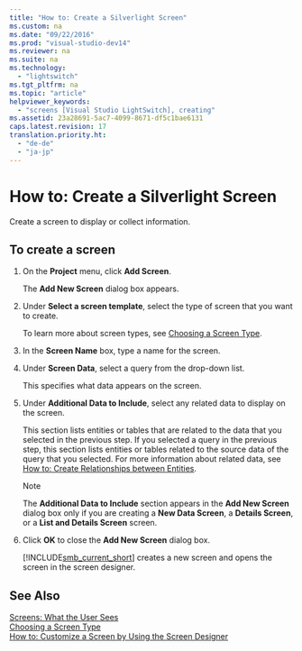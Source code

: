 ```yaml
---
title: "How to: Create a Silverlight Screen"
ms.custom: na
ms.date: "09/22/2016"
ms.prod: "visual-studio-dev14"
ms.reviewer: na
ms.suite: na
ms.technology: 
  - "lightswitch"
ms.tgt_pltfrm: na
ms.topic: "article"
helpviewer_keywords: 
  - "screens [Visual Studio LightSwitch], creating"
ms.assetid: 23a28691-5ac7-4099-8671-df5c1bae6131
caps.latest.revision: 17
translation.priority.ht: 
  - "de-de"
  - "ja-jp"
---
```

# How to: Create a Silverlight Screen
Create a screen to display or collect information.  
  
##  <a name="CreatingASCreen"></a> To create a screen  
  
1.  On the **Project** menu, click **Add Screen**.  
  
     The **Add New Screen** dialog box appears.  
  
2.  Under **Select a screen template**, select the type of screen that you want to create.  
  
     To learn more about screen types, see [Choosing a Screen Type](../VS_csharp/choosing-a-screen-type.md).  
  
3.  In the **Screen Name** box, type a name for the screen.  
  
4.  Under **Screen Data**, select a query from the drop-down list.  
  
     This specifies what data appears on the screen.  
  
5.  Under **Additional Data to Include**, select any related data to display on the screen.  
  
     This section lists entities or tables that are related to the data that you selected in the previous step. If you selected a query in the previous step, this section lists entities or tables related to the source data of the query that you selected. For more information about related data, see [How to: Create Relationships between Entities](../VS_csharp/how-to--define-data-relationships-in-lightswitch.md).  
  
    > [!NOTE]
    >  The **Additional Data to Include** section appears in the **Add New Screen** dialog box only if you are creating a **New Data Screen**, a **Details Screen**, or a **List and Details Screen** screen.  
  
6.  Click **OK** to close the **Add New Screen** dialog box.  
  
     [!INCLUDE[smb_current_short](../VS_csharp/includes/smb_current_short_md.md)] creates a new screen and opens the screen in the screen designer.  
  
## See Also  
 [Screens: What the User Sees](../VS_csharp/screens--the-user-interface-of-your-lightswitch-application.md)   
 [Choosing a Screen Type](../VS_csharp/choosing-a-screen-type.md)   
 [How to: Customize a Screen by Using the Screen Designer](../VS_csharp/how-to--design-a-silverlight-screen-by-using-the-screen-designer.md)